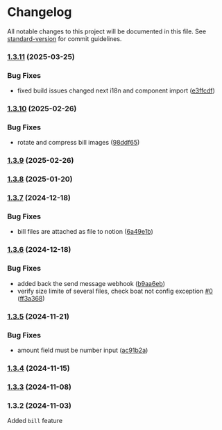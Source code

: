 # Changelog

All notable changes to this project will be documented in this file. See [standard-version](https://github.com/conventional-changelog/standard-version) for commit guidelines.

### [1.3.11](https://github.com/tianlutech/mediterranea-marine-nextjs/compare/v1.3.10...v1.3.11) (2025-03-25)


### Bug Fixes

* fixed build issues changed next i18n and component import ([e3ffcdf](https://github.com/tianlutech/mediterranea-marine-nextjs/commit/e3ffcdf1c099c8144a1316c556de071880427713))

### [1.3.10](https://github.com/tianlutech/mediterranea-marine-nextjs/compare/v1.3.9...v1.3.10) (2025-02-26)


### Bug Fixes

* rotate and compress bill images ([98ddf65](https://github.com/tianlutech/mediterranea-marine-nextjs/commit/98ddf655f1fefa7536d3669110f5bff13294179e))

### [1.3.9](https://github.com/tianlutech/mediterranea-marine-nextjs/compare/v1.3.7...v1.3.9) (2025-02-26)

### [1.3.8](https://github.com/tianlutech/mediterranea-marine-nextjs/compare/v1.3.7...v1.3.8) (2025-01-20)

### [1.3.7](https://github.com/tianlutech/mediterranea-marine-nextjs/compare/v1.3.6...v1.3.7) (2024-12-18)


### Bug Fixes

* bill files are attached as file to notion ([6a49e1b](https://github.com/tianlutech/mediterranea-marine-nextjs/commit/6a49e1be4f5fc863530a935607addad99feb069b))

### [1.3.6](https://github.com/tianlutech/mediterranea-marine-nextjs/compare/v1.3.5...v1.3.6) (2024-12-18)


### Bug Fixes

* added back the send message webhook ([b9aa6eb](https://github.com/tianlutech/mediterranea-marine-nextjs/commit/b9aa6eb32ec457745f4e106746fb49ab06ccc099))
* verify size limite of several files, check boat not config exception [#0](https://github.com/tianlutech/mediterranea-marine-nextjs/issues/0) ([ff3a368](https://github.com/tianlutech/mediterranea-marine-nextjs/commit/ff3a368688358b9242a0a06d7ad1057a1c22f4e0))

### [1.3.5](https://github.com/tianlutech/mediterranea-marine-nextjs/compare/v1.3.4...v1.3.5) (2024-11-21)


### Bug Fixes

* amount field must be number input ([ac91b2a](https://github.com/tianlutech/mediterranea-marine-nextjs/commit/ac91b2ad90ba1e717d5314230865f5c1ec333e4b))

### [1.3.4](https://github.com/tianlutech/mediterranea-marine-nextjs/compare/v1.3.3...v1.3.4) (2024-11-15)

### [1.3.3](https://github.com/tianlutech/mediterranea-marine-nextjs/compare/v1.3.2...v1.3.3) (2024-11-08)

### 1.3.2 (2024-11-03)

Added `bill` feature
